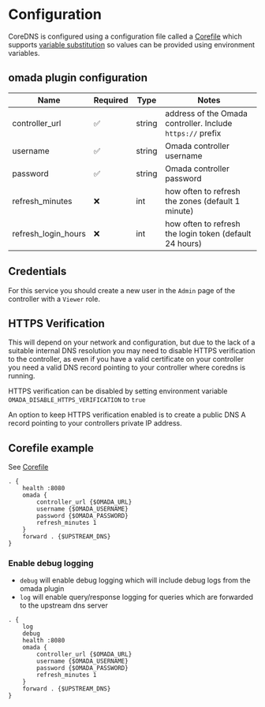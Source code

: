 # Configuration

CoreDNS is configured using a configuration file called a [Corefile](https://coredns.io/2017/07/23/corefile-explained/) which supports [variable substitution](https://coredns.io/manual/configuration/#environment-variables) so values can be provided using environment variables.

## omada plugin configuration

| Name            | Required | Type   | Notes                                                      |
| ------------------- | -------- | ------ | ---------------------------------------------------------- |
| controller_url      | ✅       | string | address of the Omada controller. Include `https://` prefix |
| username            | ✅       | string | Omada controller username                                  |
| password            | ✅       | string | Omada controller password                                  |
| refresh_minutes     | ❌       | int    | how often to refresh the zones (default 1 minute)          |
| refresh_login_hours | ❌       | int    | how often to refresh the login token (default 24 hours)    |

## Credentials

For this service you should create a new user in the `Admin` page of the controller with a `Viewer` role.

## HTTPS Verification

This will depend on your network and configuration, but due to the lack of a suitable internal DNS resolution you may need to disable HTTPS verification to the controller, as even if you have a valid certificate on your controller you need a valid DNS record pointing to your controller where coredns is running.

HTTPS verification can be disabled by setting environment variable `OMADA_DISABLE_HTTPS_VERIFICATION` to `true`

An option to keep HTTPS verification enabled is to create a public DNS A record pointing to your controllers private IP address.

## Corefile example

See [Corefile](../Corefile)

```
. {
    health :8080
    omada {
        controller_url {$OMADA_URL}
        username {$OMADA_USERNAME}
        password {$OMADA_PASSWORD}
        refresh_minutes 1
    }
    forward . {$UPSTREAM_DNS}
}
```

### Enable debug logging

* `debug` will enable debug logging which will include debug logs from the omada plugin
* `log` will enable query/response logging for queries which are forwarded to the upstream dns server

```
. {
    log
    debug
    health :8080
    omada {
        controller_url {$OMADA_URL}
        username {$OMADA_USERNAME}
        password {$OMADA_PASSWORD}
        refresh_minutes 1
    }
    forward . {$UPSTREAM_DNS}
}
```